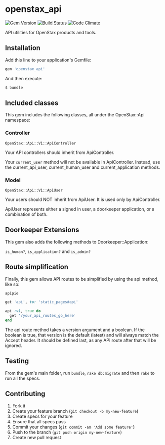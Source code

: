 # openstax_api

[![Gem Version](https://badge.fury.io/rb/openstax_api.svg)](http://badge.fury.io/rb/openstax_api)
[![Build Status](https://travis-ci.org/openstax/openstax_api.svg?branch=master)](https://travis-ci.org/openstax/openstax_api)
[![Code Climate](https://codeclimate.com/github/openstax/openstax_api/badges/gpa.svg)](https://codeclimate.com/github/openstax/openstax_api)

API utilities for OpenStax products and tools.

## Installation

Add this line to your application's Gemfile:

```rb
gem 'openstax_api'
```

And then execute:

```sh
$ bundle
```

## Included classes

This gem includes the following classes, all under the OpenStax::Api namespace:

### Controller

`OpenStax::Api::V1::ApiController`

Your API controllers should inherit from ApiController.

Your `current_user` method will not be available in ApiController.
Instead, use the current_api_user, current_human_user and current_application methods.

### Model

`OpenStax::Api::V1::ApiUser`

Your users should NOT inherit from ApiUser. It is used only by ApiController.

ApiUser represents either a signed in user, a doorkeeper application, or a combination of both.

## Doorkeeper Extensions

This gem also adds the following methods to Doorkeeper::Application:

`is_human?`, `is_application?` and `is_admin?`

## Route simplification

Finally, this gem allows API routes to be simplified by using the api method, like so:

```rb
apipie

get 'api', to: 'static_pages#api'

api :v1, true do
  get '/your_api_routes_go_here'
end
```

The api route method takes a version argument and a boolean.
If the boolean is true, that version is the default (latest) and will always match the Accept header. It should be defined last, as any API route after that will be ignored.

## Testing

From the gem's main folder, run `bundle`, `rake db:migrate` and then `rake` to run all the specs.

## Contributing

1. Fork it
2. Create your feature branch (`git checkout -b my-new-feature`)
3. Create specs for your feature
4. Ensure that all specs pass
5. Commit your changes (`git commit -am 'Add some feature'`)
6. Push to the branch (`git push origin my-new-feature`)
7. Create new pull request

